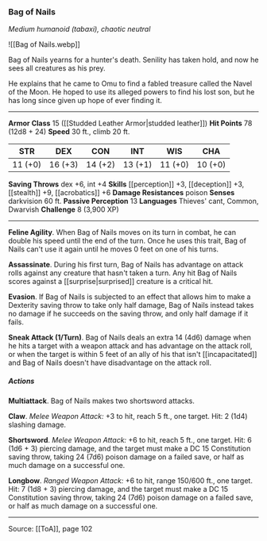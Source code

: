 ### Bag of Nails
_Medium humanoid (tabaxi), chaotic neutral_

![[Bag of Nails.webp]]

Bag of Nails yearns for a hunter's death. Senility has taken hold, and now he sees all creatures as his prey.

He explains that he came to Omu to find a fabled treasure called the Navel of the Moon. He hoped to use its alleged powers to find his lost son, but he has long since given up hope of ever finding it.






---

**Armor Class** 15 ([[Studded Leather Armor|studded leather]])
**Hit Points** 78 (12d8 + 24)
**Speed** 30 ft., climb 20 ft.

| STR     | DEX     | CON     | INT     | WIS     | CHA     |
|---------|---------|---------|---------|---------|---------|
| 11 (+0) | 16 (+3) | 14 (+2) | 13 (+1) | 11 (+0) | 10 (+0) |

**Saving Throws** dex +6, int +4
**Skills** [[perception]] +3, [[deception]] +3, [[stealth]] +9, [[acrobatics]] +6
**Damage Resistances** poison
**Senses** darkvision 60 ft.
**Passive Perception** 13
**Languages** Thieves' cant, Common, Dwarvish
**Challenge** 8 (3,900 XP)

---

**Feline Agility**. When Bag of Nails moves on its turn in combat, he can double his speed until the end of the turn. Once he uses this trait, Bag of Nails can't use it again until he moves 0 feet on one of his turns.

**Assassinate**. During his first turn, Bag of Nails has advantage on attack rolls against any creature that hasn't taken a turn. Any hit Bag of Nails scores against a [[surprise|surprised]] creature is a critical hit.

**Evasion**. If Bag of Nails is subjected to an effect that allows him to make a Dexterity saving throw to take only half damage, Bag of Nails instead takes no damage if he succeeds on the saving throw, and only half damage if it fails.

**Sneak Attack (1/Turn)**. Bag of Nails deals an extra 14 (4d6) damage when he hits a target with a weapon attack and has advantage on the attack roll, or when the target is within 5 feet of an ally of his that isn't [[incapacitated]] and Bag of Nails doesn't have disadvantage on the attack roll.

##### Actions
**Multiattack**. Bag of Nails makes two shortsword attacks.

**Claw**. _Melee Weapon Attack:_ +3 to hit, reach 5 ft., one target. Hit: 2 (1d4) slashing damage.

**Shortsword**. _Melee Weapon Attack:_ +6 to hit, reach 5 ft., one target. Hit: 6 (1d6 + 3) piercing damage, and the target must make a DC 15 Constitution saving throw, taking 24 (7d6) poison damage on a failed save, or half as much damage on a successful one.

**Longbow**. _Ranged Weapon Attack:_ +6 to hit, range 150/600 ft., one target. Hit: 7 (1d8 + 3) piercing damage, and the target must make a DC 15 Constitution saving throw, taking 24 (7d6) poison damage on a failed save, or half as much damage on a successful one.


---

Source: [[ToA]], page 102